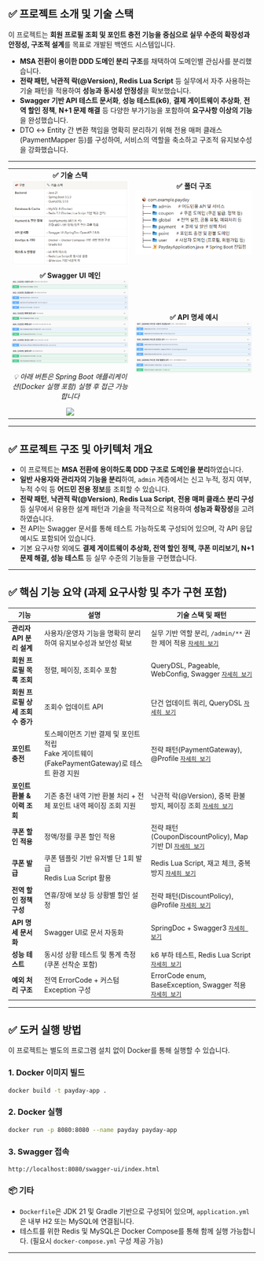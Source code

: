
## ✅ 프로젝트 소개 및 기술 스택

이 프로젝트는 **회원 프로필 조회 및 포인트 충전 기능을 중심으로 실무 수준의 확장성과 안정성, 구조적 설계**를 목표로 개발된 백엔드 시스템입니다.

- **MSA 전환이 용이한 DDD 도메인 분리 구조**를 채택하여 도메인별 관심사를 분리했습니다.
- **전략 패턴, 낙관적 락(@Version), Redis Lua Script** 등 실무에서 자주 사용하는 기술 패턴을 적용하여 **성능과 동시성 안정성**을 확보했습니다.
- **Swagger 기반 API 테스트 문서화**, **성능 테스트(k6)**, **결제 게이트웨이 추상화**, **전역 할인 정책**, **N+1 문제 해결** 등 다양한 부가기능을 포함하여 **요구사항 이상의 기능**을 완성했습니다.
- DTO ↔ Entity 간 변환 책임을 명확히 분리하기 위해 전용 매퍼 클래스(PaymentMapper 등)를 구성하여, 서비스의 역할을 축소하고 구조적 유지보수성을 강화했습니다.

---
<table align="center">
  <tr>
    <td align="center" width="50%">
      <b>✅ 기술 스택</b><br>
      <img src="images/techstack.png" width="320"/><br>
    </td>
    <td align="center" width="50%">
      <b>✅ 폴더 구조</b><br>
      <img src="images/folderstructure.png" width="320"/><br>
      <a href="docs/folder-structure.md" target="_blank">
      </a>
    </td>
  </tr>
  <tr>
    <td align="center" width="50%">
      <b>✅ Swagger UI 메인</b><br>
      <img src="images/swagger1.png" width="320"/><br>
      <p><i>💡 아래 버튼은 Spring Boot 애플리케이션(Docker 실행 포함) 실행 후 접근 가능합니다</i></p>
      <a href="http://localhost:8080/swagger-ui/index.html" target="_blank">
        <img src="https://img.shields.io/badge/Swagger_UI_접속하기-blue?style=flat-square"/>
      </a>
    </td>
    <td align="center" width="50%">
      <b>✅ API 명세 예시</b><br>
      <img src="images/swagger2.png" width="320"/><br>
      <a href="docs/folder-structure.md" target="_blank">
      </a>
    </td>
  </tr>
</table>

---

## ✅ 프로젝트 구조 및 아키텍처 개요

- 이 프로젝트는 **MSA 전환에 용이하도록 DDD 구조로 도메인을 분리**하였습니다.
- **일반 사용자와 관리자의 기능을 분리**하여, `admin` 계층에서는 신고 누적, 정지 여부, 누적 수익 등 **어드민 전용 정보**를 조회할 수 있습니다.
- **전략 패턴**, **낙관적 락(@Version)**, **Redis Lua Script**, **전용 매퍼 클래스 분리 구성** 등 실무에서 유용한 설계 패턴과 기술을 적극적으로 적용하여 **성능과 확장성**을 고려하였습니다.
- 전 API는 Swagger 문서를 통해 테스트 가능하도록 구성되어 있으며, 각 API 응답 예시도 포함되어 있습니다.
- 기본 요구사항 외에도 **결제 게이트웨이 추상화, 전역 할인 정책, 쿠폰 미리보기, N+1 문제 해결, 성능 테스트** 등 실무 수준의 기능들을 구현했습니다.

---

## ✅ 핵심 기능 요약 (과제 요구사항 및 추가 구현 포함)

| 기능 | 설명                                                               | 기술 스택 및 패턴                                                                      |
|------|------------------------------------------------------------------|---------------------------------------------------------------------------------|
| **관리자 API 분리 설계** | 사용자/운영자 기능을 명확히 분리하여 유지보수성과 보안성 확보 | 실무 기반 역할 분리, `/admin/**` 권한 제어 적용 [`자세히 보기`](docs/#api-구성-요약-일반-사용자--어드민-분리-설계.md) |
| **회원 프로필 목록 조회** | 정렬, 페이징, 조회수 포함                                                  | QueryDSL, Pageable, WebConfig, Swagger [`자세히 보기`](docs/#회원-프로필-조회.md)              |
| **회원 프로필 상세 조회수 증가** | 조회수 업데이트 API                                                     | 단건 업데이트 쿼리, QueryDSL [`자세히 보기`](docs/#조회수-업데이트.md)                                 |
| **포인트 충전** | 토스페이먼츠 기반 결제 및 포인트 적립<br>Fake 게이트웨이(FakePaymentGateway)로 테스트 환경 지원 | 전략 패턴(PaymentGateway), @Profile [`자세히 보기`](docs/#포인트-충전.md)                        |
| **포인트 환불 & 이력 조회** | 기존 충전 내역 기반 환불 처리 + 전체 포인트 내역 페이징 조회 지원 | 낙관적 락(@Version), 중복 환불 방지, 페이징 조회 [`자세히 보기`](docs/#포인트-환불--이력-조회.md)               |
| **쿠폰 할인 적용** | 정액/정률 쿠폰 할인 적용                                                   | 전략 패턴(CouponDiscountPolicy), Map 기반 DI [`자세히 보기`](docs/#쿠폰-할인.md.md)                  |
| **쿠폰 발급** | 쿠폰 템플릿 기반 유저별 단 1회 발급<br>Redis Lua Script 활용                     | Redis Lua Script, 재고 체크, 중복 방지 [`자세히 보기`](docs/#쿠폰-발급.md)                          |
| **전역 할인 정책 구성** | 연휴/장애 보상 등 상황별 할인 설정                                             | 전략 패턴(DiscountPolicy), @Profile [`자세히 보기`](docs/#전역-할인.md)                         |
| **API 명세 문서화** | Swagger UI로 문서 자동화                                               | SpringDoc + Swagger3 [`자세히 보기`](docs/#swagger-ui.md)                               |
| **성능 테스트** | 동시성 상황 테스트 및 통계 측정 (쿠폰 선착순 포함)                                   | k6 부하 테스트, Redis Lua Script [`자세히 보기`](docs/#성능-테스트.md)                            |
| **예외 처리 구조** | 전역 ErrorCode + 커스텀 Exception 구성                                  | ErrorCode enum, BaseException, Swagger 적용 [`자세히 보기`](docs/#예외-처리.md)               |

---

## ✅ 도커 실행 방법

이 프로젝트는 별도의 프로그램 설치 없이 Docker를 통해 실행할 수 있습니다.

### 1. Docker 이미지 빌드

```bash
docker build -t payday-app .
````

### 2. Docker 실행

```bash
docker run -p 8080:8080 --name payday payday-app
```

### 3. Swagger 접속

```
http://localhost:8080/swagger-ui/index.html
```

### 📦 기타

* `Dockerfile`은 JDK 21 및 Gradle 기반으로 구성되어 있으며, `application.yml`은 내부 H2 또는 MySQL에 연결됩니다.
* 테스트를 위한 Redis 및 MySQL은 Docker Compose를 통해 함께 실행 가능합니다. (필요시 `docker-compose.yml` 구성 제공 가능)

---



